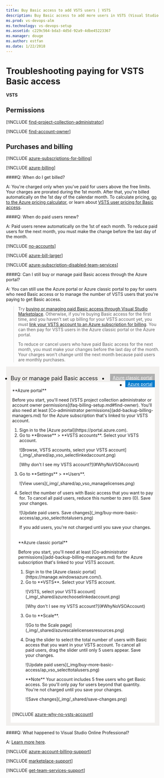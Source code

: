 ```yaml
---
title: Buy Basic access to add VSTS users | VSTS
description: Buy Basic access to add more users in VSTS (Visual Studio Online, VSO, VSTS)
ms.prod: vs-devops-alm
ms.technology: vs-devops-setup
ms.assetid: c229c564-bda3-4d5d-92a9-4dbe45223367
ms.manager: douge
ms.author: estfan
ms.date: 1/22/2018
---
```


# Troubleshooting paying for VSTS Basic access

**VSTS**


## Permissions

<a name="FindOwnerPCA"></a>

[!INCLUDE [find-project-collection-administrator](../_shared/qa-find-project-collection-administrator.md)]

[!INCLUDE [find-account-owner](../_shared/qa-find-account-owner.md)]


## Purchases and billing

<a name="EligibleAzureSubscriptions"></a>

[!INCLUDE [azure-subscriptions-for-billing](../_shared/qa-azure-subscriptions-for-billing.md)]

<a name="billing"></a>

[!INCLUDE [azure-billing](_shared/qa-azure-billing.md)]

<a name="QALicensesResources"></a>

####Q:  When do I get billed?

A:  You're charged only when you've paid 
for users above the free limits. 
Your charges are prorated during the 1st month. 
After that, you're billed automatically on the 
1st day of the calendar month. To calculate pricing, 
[go to the Azure pricing calculator](https://azure.microsoft.com/en-us/pricing/calculator/?service=visual-studio-team-services), 
or learn about [VSTS user pricing for Basic access](https://www.visualstudio.com/team-services/pricing/). 

####Q: When do paid users renew?

A: Paid users renew automatically on the 1st of each month. 
To reduce paid users for the next month, 
you must make the change before the last day of the month.

<a name="no-accounts"></a>

[!INCLUDE [no-accounts](_shared/qa-no-accounts.md)]

[!INCLUDE [azure-bill-larger](../_shared/qa-azure-bill-larger.md)]

[!INCLUDE [azure-subscription-disabled-team-services](../_shared/qa-azure-subscription-disabled.md)]

<a name="update-paid-users-azure"></a>
####Q: Can I still buy or manage paid Basic access through the Azure portal?

A:	You can still use the Azure portal or Azure classic portal 
to pay for users who need Basic access or to manage the number 
of VSTS users that you're paying to get Basic access.

> Try [buying or managing paid Basic access through Visual Studio Marketplace](buy-basic-access-add-users.md#buy-access-vs-marketplace). 
> Otherwise, if you're buying Basic access for the first time, 
> and you haven't set up billing for your VSTS account yet, 
> you must [link your VSTS account to an Azure subscription for billing](set-up-billing-for-your-account-vs.md). 
> You can then pay for VSTS users in the Azure classic portal or the Azure portal. 
> 
> To reduce or cancel users who have paid Basic access for the next month, 
> you must make your changes before the last day of the month. 
> Your charges won't change until the next month because paid users are monthly purchases.

<div style="background-color: #f2f0ee;padding-top:10px;padding-bottom:10px;">
<ul class="nav nav-pills" style="padding-right:15px;padding-left:15px;padding-bottom:5px;vertical-align:top;font-size:18px;">
<li style="float:left;" data-toggle="collapse" data-target="#update-paid-users">Buy or manage paid Basic access</li>
<li style="float: right;"><a style="max-width: 374px;min-width: 120px;vertical-align: top;background-color:#AEAEAE;margin: 0px 0px 0px 8px;min-width:90px;color: #fff;border: solid 2px #AEAEAE;border-radius: 0;padding: 2px 6px 0px 6px;outline-style:none;height:32px;font-size:14px;font-weight:400" data-toggle="pill" href="#azure-classic-portal-0">Azure classic portal</a></li>
<li class="active" style="float: right"><a style="max-width: 374px;min-width: 120px;vertical-align: top;background-color:#007acc;margin: 0px 0px 0px 0px;min-width:90px;color: #fff;border: solid 2px #007acc;border-radius: 0;padding: 2px 6px 0px 6px;outline-style:none;height:32px;font-size:14px;font-weight:400" data-toggle="pill" href="#azure-portal-0">Azure portal</a></li>
</ul>

<div id="update-paid-users" class="tab-content collapse in fade" style="background-color: #ffffff;margin-left: 15px;margin-right:15px;padding: 5px 5px 5px 5px;">
<div id="azure-portal-0" class="tab-pane fade in active">
<p>**Azure portal**
<p>
<p>Before you start, you'll need [VSTS project collection administrator or account owner permissions](faq-billing-setup.md#find-owner). 
You'll also need at least [Co-administrator permissions](add-backup-billing-managers.md) 
for the Azure subscription that's linked to your VSTS account.
<p>
<ol>
<li>Sign in to the [Azure portal](https://portal.azure.com).
<li>Go to **Browse** > **VSTS accounts**. 
Select your VSTS account.
<p>
<p>![Browse, VSTS accounts, select your VSTS account](_img/_shared/ap_vso_selectlinkedaccount.png)
<p>
<p>[Why don't I see my VSTS account?](#WhyNoVSOAccount)
<p>
<li>Go to **Settings** > **Users**.
<p>
<p>![View users](_img/_shared/ap_vso_managelicenses.png)
<p>
<li>Select the number of users with Basic access that you want to pay for. 
To cancel all paid users, reduce this number to zero (0). Save your changes.
<p>
<p>![Update paid users. Save changes](_img/buy-more-basic-access/ap_vso_selecttotalusers.png)
<p>If you add users, you're not charged until you save your changes. 
</ol>
</div>

<div class="tab-pane fade" id="azure-classic-portal-0" style="background-color: #ffffff;margin-left: 15px;margin-right:15px;padding: 5px 5px 5px 5px;">
<p>**Azure classic portal**
<p>
<p>Before you start, you'll need at least [Co-administrator permissions](add-backup-billing-managers.md) 
for the Azure subscription that's linked to your VSTS account. 
<p>
<ol>
<li>Sign in to the [Azure classic portal](https://manage.windowsazure.com/).
<li>Go to **VSTS**. 
Select your VSTS account.
<p>
<p>![VSTS, select your VSTS account](_img/_shared/azurechooselinkedaccount.png)
<p>
<p>[Why don't I see my VSTS account?](#WhyNoVSOAccount)
<p>
<li>Go to **Scale**.
<p>
<p>![Go to the Scale page](_img/_shared/azurescalelicensesresources.png)
<p>
<li>Drag the slider to select the total number of users with Basic access 
that you want in your VSTS account. To cancel all paid users, 
drag the slider until only 5 users appear. Save your changes. 
<p>
<p>![Update paid users](_img/buy-more-basic-access/ap_vso_selecttotalusers.png)
<p>
<p>**Note** Your account includes 5 free users who get Basic access. 
So you'll only pay for users beyond that quantity. You're not charged until you save your changes. 
<p>
<p>![Save changes](_img/_shared/save-changes.png)
</ol>
</div>

<a name="WhyNoVSOAccount"></a>

[!INCLUDE [azure-why-no-vsts-account](../_shared/qa-azure-why-no-vsts-account.md)]

</div></div>

<a name="get-support"></a>

####Q:	What happened to Visual Studio Online Professional?

A:	[Learn more here](https://go.microsoft.com/fwlink/?LinkId=698858).

[!INCLUDE [azure-account-billing-support](../_shared/qa-azure-account-billing-support.md)]

[!INCLUDE [marketplace-support](../marketplace/_shared/qa-marketplace-support.md)]

[!INCLUDE [get-team-services-support](../_shared/qa-get-vsts-support.md)]

